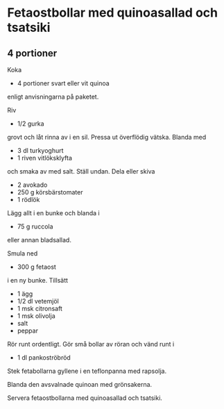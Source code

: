 # Fetaostbollar med quinoasallad och tsatsiki

## 4 portioner

Koka

* 4 portioner svart eller vit quinoa

enligt anvisningarna på paketet.

Riv

* 1/2 gurka

grovt och låt rinna av i en sil. Pressa ut överflödig vätska. Blanda med

* 3 dl turkyoghurt
* 1 riven vitlöksklyfta
  
och smaka av med salt. Ställ undan. Dela eller skiva

* 2 avokado
* 250 g körsbärstomater
* 1 rödlök

Lägg allt i en bunke och blanda i

* 75 g ruccola

eller annan bladsallad.

Smula ned

* 300 g fetaost

i en ny bunke. Tillsätt

* 1 ägg
* 1/2 dl vetemjöl
* 1 msk citronsaft
* 1 msk olivolja
* salt
* peppar

Rör runt ordentligt. Gör små bollar av röran och vänd runt i

* 1 dl pankoströbröd

Stek fetabollarna gyllene i en teflonpanna med rapsolja.

Blanda den avsvalnade quinoan med grönsakerna.

Servera fetaostbollarna med quinoasallad och tsatsiki.